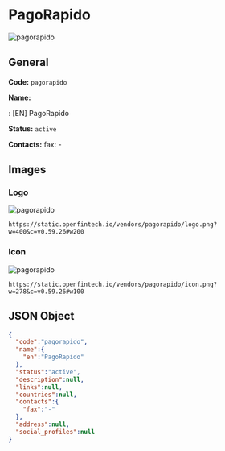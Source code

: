 
# PagoRapido 
![pagorapido](https://static.openfintech.io/vendors/pagorapido/logo.png?w=400&c=v0.59.26#w200)  

## General 
 
**Code:** `pagorapido` 
 
**Name:** 
 
:	[EN] PagoRapido 
 
**Status:** `active` 
 
**Contacts:** 
fax: -
## Images 

### Logo 
 
![pagorapido](https://static.openfintech.io/vendors/pagorapido/logo.png?w=400&c=v0.59.26#w200)  

```
https://static.openfintech.io/vendors/pagorapido/logo.png?w=400&c=v0.59.26#w200
```  

### Icon 
 
![pagorapido](https://static.openfintech.io/vendors/pagorapido/icon.png?w=278&c=v0.59.26#w100)  

```
https://static.openfintech.io/vendors/pagorapido/icon.png?w=278&c=v0.59.26#w100
```  

## JSON Object 

```json
{
  "code":"pagorapido",
  "name":{
    "en":"PagoRapido"
  },
  "status":"active",
  "description":null,
  "links":null,
  "countries":null,
  "contacts":{
    "fax":"-"
  },
  "address":null,
  "social_profiles":null
}
```  
